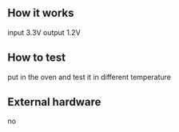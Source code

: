 <!---

This file is used to generate your project datasheet. Please fill in the information below and delete any unused
sections.

You can also include images in this folder and reference them in the markdown. Each image must be less than
512 kb in size, and the combined size of all images must be less than 1 MB.
-->

## How it works

input 3.3V output 1.2V

## How to test

put in the oven and test it in different temperature

## External hardware

no
